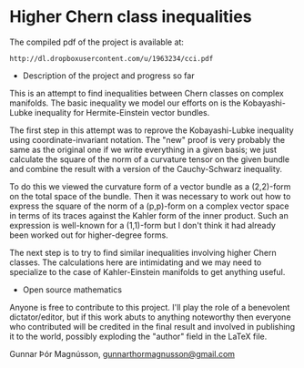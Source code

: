 Higher Chern class inequalities
===============================

The compiled pdf of the project is available at:

    http://dl.dropboxusercontent.com/u/1963234/cci.pdf

* Description of the project and progress so far

This is an attempt to find inequalities between Chern classes on complex
manifolds. The basic inequality we model our efforts on is the
Kobayashi-Lubke inequality for Hermite-Einstein vector bundles.

The first step in this attempt was to reprove the Kobayashi-Lubke
inequality using coordinate-invariant notation. The "new" proof is very
probably the same as the original one if we write everything in a given
basis; we just calculate the square of the norm of a curvature tensor on
the given bundle and combine the result with a version of the
Cauchy-Schwarz inequality.

To do this we viewed the curvature form of a vector bundle as a (2,2)-form
on the total space of the bundle. Then it was necessary to work out how to
express the square of the norm of a (p,p)-form on a complex vector space in
terms of its traces against the Kahler form of the inner product. Such an
expression is well-known for a (1,1)-form but I don't think it had already
been worked out for higher-degree forms.

The next step is to try to find similar inequalities involving higher Chern
classes. The calculations here are intimidating and we may need to
specialize to the case of Kahler-Einstein manifolds to get anything useful.


* Open source mathematics

Anyone is free to contribute to this project. I'll play the role of a
benevolent dictator/editor, but if this work abuts to anything noteworthy
then everyone who contributed will be credited in the final result and
involved in publishing it to the world, possibly exploding the "author"
field in the LaTeX file. 


Gunnar Þór Magnússon,
gunnarthormagnusson@gmail.com
